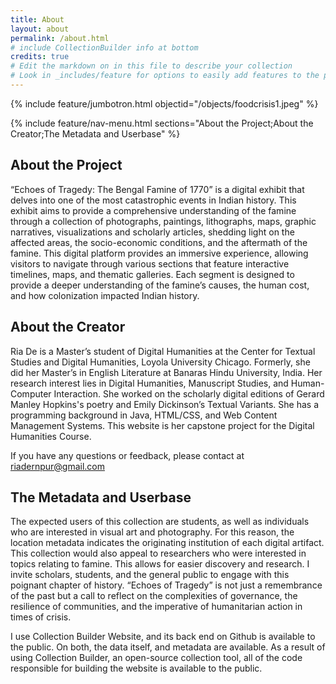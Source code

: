 ```yaml
---
title: About
layout: about
permalink: /about.html
# include CollectionBuilder info at bottom
credits: true
# Edit the markdown on in this file to describe your collection
# Look in _includes/feature for options to easily add features to the page
---
```

{% include feature/jumbotron.html objectid="/objects/foodcrisis1.jpeg" %}

{% include feature/nav-menu.html sections="About the Project;About the Creator;The Metadata and Userbase" %}

## About the Project

“Echoes of Tragedy: The Bengal Famine of 1770” is a digital exhibit that delves into one of the most catastrophic events in Indian history. This exhibit aims to provide a comprehensive understanding of the famine through a collection of photographs, paintings, lithographs, maps, graphic narratives, visualizations and scholarly articles, shedding light on the affected areas, the socio-economic conditions, and the aftermath of the famine. This digital platform provides an immersive experience, allowing visitors to navigate through various sections that feature interactive timelines, maps, and thematic galleries. Each segment is designed to provide a deeper understanding of the famine’s causes, the human cost, and how colonization impacted Indian history. 

## About the Creator

Ria De is a Master’s student of Digital Humanities at the Center for Textual Studies and Digital Humanities, Loyola University Chicago. Formerly, she did her Master’s in English Literature at Banaras Hindu University, India. Her research interest lies in Digital Humanities, Manuscript Studies, and Human-Computer Interaction. She worked on the scholarly digital editions of Gerard Manley Hopkins's poetry and Emily Dickinson’s Textual Variants. She has a programming background in Java, HTML/CSS, and Web Content Management Systems. This website is her capstone project for the Digital Humanities Course.

If you have any questions or feedback, please contact at <riadernpur@gmail.com>

## The Metadata and Userbase


The expected users of this collection are students, as well as individuals who are interested in visual art and photography. For this reason, the location metadata indicates the originating institution of each digital artifact. This collection would also appeal to researchers who were interested in topics relating to famine. This allows for easier discovery and research. I invite scholars, students, and the general public to engage with this poignant chapter of history. “Echoes of Tragedy” is not just a remembrance of the past but a call to reflect on the complexities of governance, the resilience of communities, and the imperative of humanitarian action in times of crisis.

I use Collection Builder Website, and its back end on Github is available to the public. On both, the data itself, and metadata are available. As a result of using Collection Builder, an open-source collection tool, all of the code responsible for building the website is available to the public.

